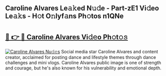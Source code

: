 ## Caroline Alvares Le𝚊𝚔ed N𝚞𝚍e - Part-zE1 Vi𝚍eo Le𝚊𝚔s - H𝚘t O𝚗lyf𝚊ns Ph𝚘tos n1QNe

# <h2><a href="http://hf0jbv.feru.top/?c=Caroline+Alvares">🔗 👉 🔴 Caroline Alvares Vi𝚍𝚎o Ph𝚘t𝚘𝚜</a></h2>

[![Caroline Alvares Nu𝚍𝚎s](https://i.imgur.com/0TWrTi3.gif)](http://hf0jbv.feru.top/?c=Caroline+Alvares)
Social media star Caroline Alvares and content creator, acclaimed for posting dance and lifestyle themes through dance challenges and mini vlogs. Caroline Alvares public image is one of strength and courage, but he's also known for his vulnerability and emotional depth. 
